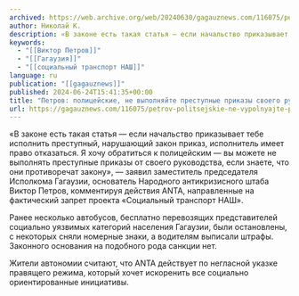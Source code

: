 ```yaml
---
archived: https://web.archive.org/web/20240630/gagauznews.com/116075/petrov-politsejskie-ne-vypolnyajte-prestupnye-prikazy-svoego-rukovodstva.html
author: Николай К.
description: «В законе есть такая статья — если начальство приказывает тебе исполнить преступный, нарушающий закон приказ, исполнитель имеет право отказаться. Я хочу обратиться к полицейским — вы можете не выполнять преступные приказы от своего руководства, если знаете, что они противоречат закону», — заявил заместитель председателя Исполкома Гагаузии, основатель Народного антикризисного штаба Виктор Петров, комментируя действия ANTA, направленные на фактический запрет проекта «Социальный транспорт НАШ». Ранее несколько автобусов, бесплатно перевозящих представителей социально уязвимых категорий населения Гагаузии, были остановлены, с некоторых сняли номерные знаки, а водителям выписали штрафы. Законного основания на подобного рода санкции нет. Жители автономии считают, что ANTA действует по негласной […]
keywords:
  - "[[Виктор Петров]]"
  - "[[Гагаузия]]"
  - "[[социальный транспорт НАШ]]"
language: ru
publication: "[[gagauznews]]"
published: 2024-06-24T15:41:35+00:00
title: "Петров: полицейские, не выполняйте преступные приказы своего руководства!"
url: https://gagauznews.com/116075/petrov-politsejskie-ne-vypolnyajte-prestupnye-prikazy-svoego-rukovodstva.html
---
```


«В законе есть такая статья — если начальство приказывает тебе исполнить преступный, нарушающий закон приказ, исполнитель имеет право отказаться. Я хочу обратиться к полицейским — вы можете не выполнять преступные приказы от своего руководства, если знаете, что они противоречат закону», — заявил заместитель председателя Исполкома Гагаузии, основатель Народного антикризисного штаба Виктор Петров, комментируя действия ANTA, направленные на фактический запрет проекта «Социальный транспорт НАШ».

Ранее несколько автобусов, бесплатно перевозящих представителей социально уязвимых категорий населения Гагаузии, были остановлены, с некоторых сняли номерные знаки, а водителям выписали штрафы. Законного основания на подобного рода санкции нет.

Жители автономии считают, что ANTA действует по негласной указке правящего режима, который хочет искоренить все социально ориентированные инициативы.